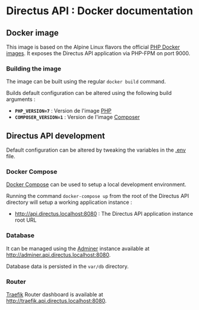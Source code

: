 # Directus API : Docker documentation

## Docker image

This image is based on the Alpine Linux flavors the official [PHP Docker images](https://hub.docker.com/_/php). It exposes the Directus API application via PHP-FPM on port 9000.

### Building the image

The image can be built using the regular `docker build` command.

Builds default configuration can be altered using the following build arguments :

- **`PHP_VERSION=7`** : Version de l'image [PHP](https://hub.docker.com/_/php)
- **`COMPOSER_VERSION=1`** : Version de l'image [Composer](https://hub.docker.com/_/composer)

## Directus API development

Default configuration can be altered by tweaking the variables in the [.env](.env) file.

### Docker Compose

[Docker Compose](https://docs.docker.com/compose/) can be used to setup a local development environment.

Running the command `docker-compose up` from the root of the Directus API directory will setup a working application instance :

- <http://api.directus.localhost:8080> : The Directus API application instance root URL

### Database

It can be managed using the [Adminer](https://www.adminer.org/) instance available at <http://adminer.api.directus.localhost:8080>.

Database data is persisted in the `var/db` directory.

### Router

[Traefik](https://traefik.io/) Router dashboard is available at <http://traefik.api.directus.localhost:8080>.
